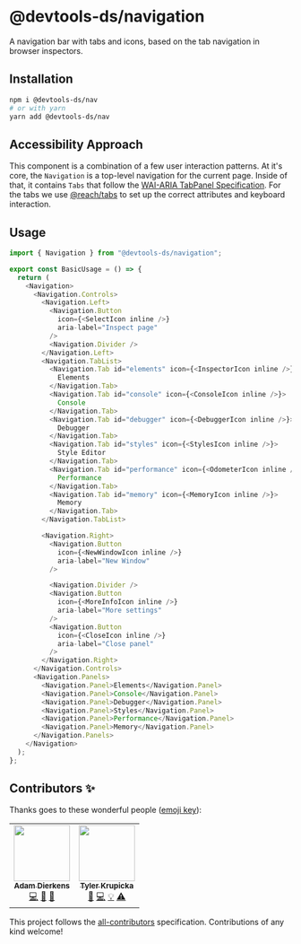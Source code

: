 # @devtools-ds/navigation

A navigation bar with tabs and icons, based on the tab navigation in browser inspectors.

## Installation

```sh
npm i @devtools-ds/nav
# or with yarn
yarn add @devtools-ds/nav
```

## Accessibility Approach

This component is a combination of a few user interaction patterns. At it's core, the `Navigation` is a top-level navigation for the current page. Inside of that, it contains `Tabs` that follow the [WAI-ARIA TabPanel Specification](https://www.w3.org/TR/wai-aria-practices-1.2/#tabpanel). For the tabs we use [@reach/tabs](https://reach.tech/tabs/#tabs-keyboardactivation) to set up the correct attributes and keyboard interaction.

## Usage

```js
import { Navigation } from "@devtools-ds/navigation";

export const BasicUsage = () => {
  return (
    <Navigation>
      <Navigation.Controls>
        <Navigation.Left>
          <Navigation.Button
            icon={<SelectIcon inline />}
            aria-label="Inspect page"
          />
          <Navigation.Divider />
        </Navigation.Left>
        <Navigation.TabList>
          <Navigation.Tab id="elements" icon={<InspectorIcon inline />}>
            Elements
          </Navigation.Tab>
          <Navigation.Tab id="console" icon={<ConsoleIcon inline />}>
            Console
          </Navigation.Tab>
          <Navigation.Tab id="debugger" icon={<DebuggerIcon inline />}>
            Debugger
          </Navigation.Tab>
          <Navigation.Tab id="styles" icon={<StylesIcon inline />}>
            Style Editor
          </Navigation.Tab>
          <Navigation.Tab id="performance" icon={<OdometerIcon inline />}>
            Performance
          </Navigation.Tab>
          <Navigation.Tab id="memory" icon={<MemoryIcon inline />}>
            Memory
          </Navigation.Tab>
        </Navigation.TabList>

        <Navigation.Right>
          <Navigation.Button
            icon={<NewWindowIcon inline />}
            aria-label="New Window"
          />

          <Navigation.Divider />
          <Navigation.Button
            icon={<MoreInfoIcon inline />}
            aria-label="More settings"
          />
          <Navigation.Button
            icon={<CloseIcon inline />}
            aria-label="Close panel"
          />
        </Navigation.Right>
      </Navigation.Controls>
      <Navigation.Panels>
        <Navigation.Panel>Elements</Navigation.Panel>
        <Navigation.Panel>Console</Navigation.Panel>
        <Navigation.Panel>Debugger</Navigation.Panel>
        <Navigation.Panel>Styles</Navigation.Panel>
        <Navigation.Panel>Performance</Navigation.Panel>
        <Navigation.Panel>Memory</Navigation.Panel>
      </Navigation.Panels>
    </Navigation>
  );
};
```

## Contributors ✨

Thanks goes to these wonderful people ([emoji key](https://allcontributors.org/docs/en/emoji-key)):

<!-- ALL-CONTRIBUTORS-LIST:START - Do not remove or modify this section -->
<!-- prettier-ignore-start -->
<!-- markdownlint-disable -->
<table>
  <tr>
    <td align="center"><a href="https://github.com/adierkens"><img src="https://avatars.githubusercontent.com/u/13004162?v=4?s=100" width="100px;" alt=""/><br /><sub><b>Adam Dierkens</b></sub></a><br /><a href="https://github.com/design-systems/devtools-ds/commits?author=adierkens" title="Code">💻</a> <a href="https://github.com/design-systems/devtools-ds/commits?author=adierkens" title="Documentation">📖</a> <a href="#design-adierkens" title="Design">🎨</a></td>
    <td align="center"><a href="http://tylerkrupicka.com/"><img src="https://avatars.githubusercontent.com/u/5761061?v=4?s=100" width="100px;" alt=""/><br /><sub><b>Tyler Krupicka</b></sub></a><br /><a href="https://github.com/design-systems/devtools-ds/commits?author=tylerkrupicka" title="Documentation">📖</a> <a href="https://github.com/design-systems/devtools-ds/commits?author=tylerkrupicka" title="Code">💻</a> <a href="#example-tylerkrupicka" title="Examples">💡</a> <a href="https://github.com/design-systems/devtools-ds/commits?author=tylerkrupicka" title="Tests">⚠️</a></td>
  </tr>
</table>

<!-- markdownlint-restore -->
<!-- prettier-ignore-end -->

<!-- ALL-CONTRIBUTORS-LIST:END -->

This project follows the [all-contributors](https://github.com/all-contributors/all-contributors) specification. Contributions of any kind welcome!
